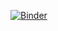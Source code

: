 [![Binder](https://mybinder.org/badge_logo.svg)](https://mybinder.org/v2/gh/Billzabob/study-group/master?urlpath=lab%2Ftree%2Fnotebooks%2F1_monad_intro.ipynb)
